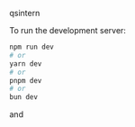 qsintern 

To run the development server:

```bash
npm run dev
# or
yarn dev
# or
pnpm dev
# or
bun dev
```

and

